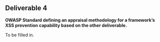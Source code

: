 ## **Deliverable 4**

**OWASP Standard defining an appraisal methodology for a framework’s XSS
prevention capability based on the other deliverable.**

To be filled in.